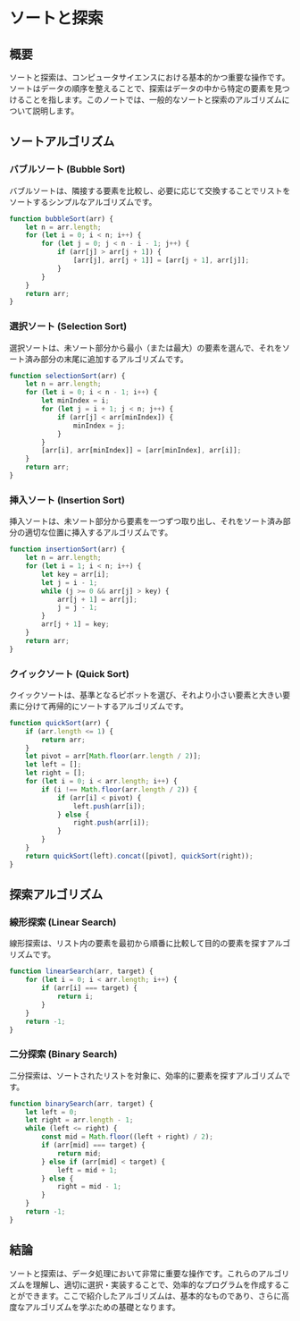 # ソートと探索

## 概要

ソートと探索は、コンピュータサイエンスにおける基本的かつ重要な操作です。ソートはデータの順序を整えることで、探索はデータの中から特定の要素を見つけることを指します。このノートでは、一般的なソートと探索のアルゴリズムについて説明します。

## ソートアルゴリズム

### バブルソート (Bubble Sort)

バブルソートは、隣接する要素を比較し、必要に応じて交換することでリストをソートするシンプルなアルゴリズムです。

```javascript
function bubbleSort(arr) {
    let n = arr.length;
    for (let i = 0; i < n; i++) {
        for (let j = 0; j < n - i - 1; j++) {
            if (arr[j] > arr[j + 1]) {
                [arr[j], arr[j + 1]] = [arr[j + 1], arr[j]];
            }
        }
    }
    return arr;
}
```

### 選択ソート (Selection Sort)

選択ソートは、未ソート部分から最小（または最大）の要素を選んで、それをソート済み部分の末尾に追加するアルゴリズムです。

```javascript
function selectionSort(arr) {
    let n = arr.length;
    for (let i = 0; i < n - 1; i++) {
        let minIndex = i;
        for (let j = i + 1; j < n; j++) {
            if (arr[j] < arr[minIndex]) {
                minIndex = j;
            }
        }
        [arr[i], arr[minIndex]] = [arr[minIndex], arr[i]];
    }
    return arr;
}
```

### 挿入ソート (Insertion Sort)

挿入ソートは、未ソート部分から要素を一つずつ取り出し、それをソート済み部分の適切な位置に挿入するアルゴリズムです。

```javascript
function insertionSort(arr) {
    let n = arr.length;
    for (let i = 1; i < n; i++) {
        let key = arr[i];
        let j = i - 1;
        while (j >= 0 && arr[j] > key) {
            arr[j + 1] = arr[j];
            j = j - 1;
        }
        arr[j + 1] = key;
    }
    return arr;
}
```

### クイックソート (Quick Sort)

クイックソートは、基準となるピボットを選び、それより小さい要素と大きい要素に分けて再帰的にソートするアルゴリズムです。

```javascript
function quickSort(arr) {
    if (arr.length <= 1) {
        return arr;
    }
    let pivot = arr[Math.floor(arr.length / 2)];
    let left = [];
    let right = [];
    for (let i = 0; i < arr.length; i++) {
        if (i !== Math.floor(arr.length / 2)) {
            if (arr[i] < pivot) {
                left.push(arr[i]);
            } else {
                right.push(arr[i]);
            }
        }
    }
    return quickSort(left).concat([pivot], quickSort(right));
}
```

## 探索アルゴリズム

### 線形探索 (Linear Search)

線形探索は、リスト内の要素を最初から順番に比較して目的の要素を探すアルゴリズムです。

```javascript
function linearSearch(arr, target) {
    for (let i = 0; i < arr.length; i++) {
        if (arr[i] === target) {
            return i;
        }
    }
    return -1;
}
```

### 二分探索 (Binary Search)

二分探索は、ソートされたリストを対象に、効率的に要素を探すアルゴリズムです。

```javascript
function binarySearch(arr, target) {
    let left = 0;
    let right = arr.length - 1;
    while (left <= right) {
        const mid = Math.floor((left + right) / 2);
        if (arr[mid] === target) {
            return mid;
        } else if (arr[mid] < target) {
            left = mid + 1;
        } else {
            right = mid - 1;
        }
    }
    return -1;
}
```

## 結論

ソートと探索は、データ処理において非常に重要な操作です。これらのアルゴリズムを理解し、適切に選択・実装することで、効率的なプログラムを作成することができます。ここで紹介したアルゴリズムは、基本的なものであり、さらに高度なアルゴリズムを学ぶための基礎となります。
